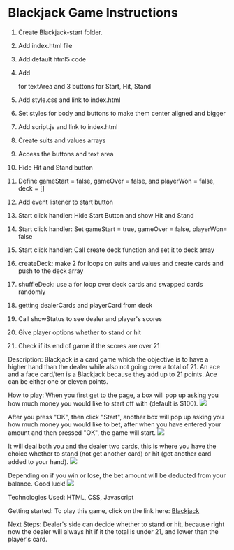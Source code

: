 # Blackjack Game Instructions

1. Create Blackjack-start folder.

2. Add index.html file

3. Add default html5 code

4. Add <p> for textArea and 3 buttons for Start, Hit, Stand

5. Add style.css and link to index.html

6. Set styles for body and buttons to make them center aligned and bigger

7. Add script.js and link to index.html

8. Create suits and values arrays

9. Access the buttons and text area

10. Hide Hit and Stand button

11. Define gameStart = false, gameOver = false, and playerWon = false, deck = []

12. Add event listener to start button

13. Start click handler: Hide Start Button and show Hit and Stand

14. Start click handler: Set gameStart = true, gameOver = false, playerWon= false

15. Start click handler: Call create deck function and set it to deck array

16. createDeck: make 2 for loops on suits and values and create cards and push to the deck array

17. shuffleDeck: use a for loop over deck cards and swapped cards randomly

18. getting dealerCards and playerCard from deck

19. Call showStatus to see dealer and player's scores

20. Give player options whether to stand or hit

21. Check if its end of game if the scores are over 21

Description:
Blackjack is a card game which the objective is to have a higher hand than the dealer while also not going over a total of 21. An ace and a face card/ten is a Blackjack because they add up to 21 points. Ace can be either one or eleven points.

How to play:
When you first get to the page, a box will pop up asking you how much money you would like to start off with (default is \$100).
<img src="https://i.imgur.com/8mBAgMz.png">

After you press "OK", then click "Start", another box will pop up asking you how much money you would like to bet, after when you have entered your amount and then pressed "OK", the game will start.
<img src="https://i.imgur.com/MY25Pf6.png">

It will deal both you and the dealer two cards, this is where you have the choice whether to stand (not get another card) or hit (get another card added to your hand).
<img src="https://i.imgur.com/DPIdA6p.png">

Depending on if you win or lose, the bet amount will be deducted from your balance. Good luck!
<img src="https://i.imgur.com/isxLQY6.png">

Technologies Used:
HTML, CSS, Javascript

Getting started:
To play this game, click on the link here:
[Blackjack](emilykchow.github.io)

Next Steps:
Dealer's side can decide whether to stand or hit, because right now the dealer will always hit if it the total is under 21, and lower than the player's card.
